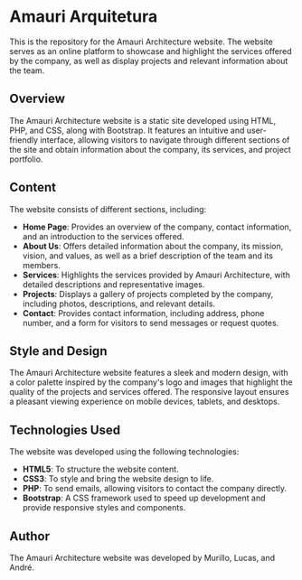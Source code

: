 # Amauri Arquitetura  

This is the repository for the Amauri Architecture website. The website serves as an online platform to showcase and highlight the services offered by the company, as well as display projects and relevant information about the team.  

## Overview  

The Amauri Architecture website is a static site developed using HTML, PHP, and CSS, along with Bootstrap. It features an intuitive and user-friendly interface, allowing visitors to navigate through different sections of the site and obtain information about the company, its services, and project portfolio.  

## Content  

The website consists of different sections, including:  

- **Home Page**: Provides an overview of the company, contact information, and an introduction to the services offered.  
- **About Us**: Offers detailed information about the company, its mission, vision, and values, as well as a brief description of the team and its members.  
- **Services**: Highlights the services provided by Amauri Architecture, with detailed descriptions and representative images.  
- **Projects**: Displays a gallery of projects completed by the company, including photos, descriptions, and relevant details.  
- **Contact**: Provides contact information, including address, phone number, and a form for visitors to send messages or request quotes.  

## Style and Design  

The Amauri Architecture website features a sleek and modern design, with a color palette inspired by the company's logo and images that highlight the quality of the projects and services offered. The responsive layout ensures a pleasant viewing experience on mobile devices, tablets, and desktops.  

## Technologies Used  

The website was developed using the following technologies:  

- **HTML5**: To structure the website content.  
- **CSS3**: To style and bring the website design to life.  
- **PHP**: To send emails, allowing visitors to contact the company directly.  
- **Bootstrap**: A CSS framework used to speed up development and provide responsive styles and components.  

## Author  

The Amauri Architecture website was developed by Murillo, Lucas, and André.
